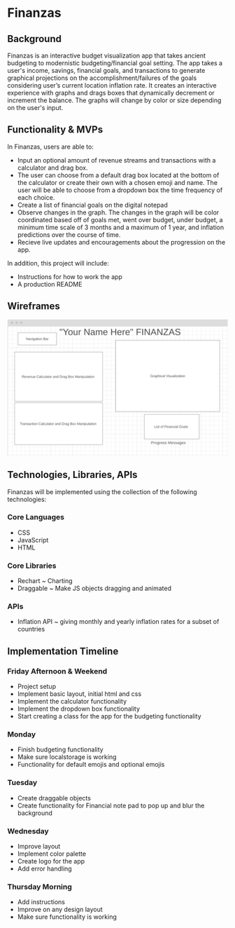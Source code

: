 # Finanzas

## Background

Finanzas is an interactive budget visualization app that takes ancient budgeting to modernistic budgeting/financial goal setting. The app takes a user's income, savings, financial goals, and transactions to generate graphical projections on the accomplishment/failures of the goals considering user’s current location inflation rate. It creates an interactive experience with graphs and drags boxes that dynamically decrement or increment the balance. The graphs will change by color or size depending on the user's input.

## Functionality & MVPs
 In Finanzas, users are able to:

 - Input an optional amount of revenue streams and transactions with a calculator and drag box. 
 - The user can choose from a default drag box located at the bottom of the calculator or create their own with a chosen emoji and name. The user will be able to choose from a dropdown box the time frequency of each choice.
 - Create a list of financial goals on the digital notepad
 - Observe changes in the graph. The changes in the graph will be color coordinated based off of goals met, went over budget, under budget, a minimum time scale of 3 months and a maximum of 1 year, and inflation predictions over the course of time. 
 - Recieve live updates and encouragements about the progression on the app. 

In addition, this project will include:

- Instructions for how to work the app
- A production README
## Wireframes
![image info](./wireframe.png)
## Technologies, Libraries, APIs
Finanzas will be implemented using the collection of the following technologies:

### Core Languages
- CSS
- JavaScript
- HTML

### Core Libraries
- Rechart ~ Charting
- Draggable ~ Make JS objects dragging and animated 

### APIs
- Inflation API ~ giving monthly and yearly inflation rates for a subset of countries

## Implementation Timeline
### Friday Afternoon & Weekend
- Project setup 
- Implement basic layout, initial html and css
- Implement the calculator functionality
- Implement the dropdown box functionality
- Start creating a class for the app for the budgeting functionality
### Monday 
- Finish budgeting functionality
- Make sure localstorage is working
- Functionality for default emojis and optional emojis 
### Tuesday
- Create draggable objects
- Create functionality for Financial note pad to pop up and blur the background 
### Wednesday
- Improve layout
- Implement color palette 
- Create logo for the app
- Add error handling
### Thursday Morning
- Add instructions 
- Improve on any design layout 
- Make sure functionality is working

